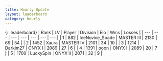 ```yaml
---
title: Hourly Update
layout: leaderboard
category: hourly
---
```


{: .leaderboard}
| Rank | LV | Player | Division | Elo | Wins | Losses |
| --- | --- | --- | --- | --- | --- | --- |
| <span data-change="0">1</span> | 882 | <span title="ID: 597289">IceNovice_Spade</span> | MASTER III | <span data-change="0">2130</span> | <span data-change="0">69</span> | <span data-change="0">54</span> |
| <span data-change="0">2</span> | 1452 | <span title="ID: 200908">Xaura</span> | MASTER IV | <span data-change="0">2101</span> | <span data-change="0">34</span> | <span data-change="0">10</span> |
| <span data-change="0">3</span> | 1214 | <span title="ID: 694036">Darkim27</span> | ONYX I | <span data-change="0">2089</span> | <span data-change="0">27</span> | <span data-change="0">6</span> |
| <span data-change="0">4</span> | 1391 | <span title="ID: 540690">poon</span> | ONYX I | <span data-change="14">2089</span> | <span data-change="2">20</span> | <span data-change="0">7</span> |
| <span data-change="0">5</span> | 1700 | <span title="ID: 498412">LuckySpin</span> | ONYX II | <span data-change="0">2071</span> | <span data-change="0">32</span> | <span data-change="0">9</span> |